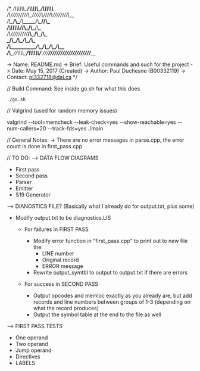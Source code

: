 /*
__/\\\\\\\\\\\\\_____/\\\\\\\\\\\__/\\\\\\\\\\\\____        
 _\/\\\/////////\\\__\/////\\\///__\/\\\////////\\\__       
  _\/\\\_______\/\\\______\/\\\_____\/\\\______\//\\\_      
   _\/\\\\\\\\\\\\\/_______\/\\\_____\/\\\_______\/\\\_     
    _\/\\\/////////_________\/\\\_____\/\\\_______\/\\\_    
     _\/\\\__________________\/\\\_____\/\\\_______\/\\\_   
      _\/\\\___________/\\\___\/\\\_____\/\\\_______/\\\__  
       _\/\\\__________\//\\\\\\\\\______\/\\\\\\\\\\\\/___
        _\///____________\/////////_______\////////////_____

-> Name:  README.md
-> Brief: Useful commands and such for the project
-> Date: May 15, 2017	(Created)
-> Author: Paul Duchesne (B00332119)
-> Contact: pl332718@dal.ca
*/

// Build Command: See inside go.sh for what this does

	./go.sh

// Valgrind (used for random memory issues)

valgrind --tool=memcheck --leak-check=yes --show-reachable=yes --num-callers=20 --track-fds=yes ./main

// General Notes:
-> There are no error messages in parse.cpp, the error count is done in first_pass.cpp


// TO DO:
--> DATA FLOW DIAGRAMS
* First pass
* Second pass
* Parser
* Emitter
* S19 Generator

--> DIANOSTICS FILE? (Basically what I already do for output.txt, plus some)
* Modify output.txt to be diagnostics.LIS
	- For failures in FIRST PASS
		- Modify error function in "first_pass.cpp" to print out to new file the:
			* LINE number
			* Original record
			* ERROR message
		- Rewrite output_symtbl to output to output.txt if there are errors

	- For success in SECOND PASS
		- Output opcodes and memloc exactly as you already are, but add records and line numbers between groups of 1-3 (depending on what the record produces)
		- Output the symbol table at the end to the file as well


--> FIRST PASS TESTS
* One operand
* Two operand
* Jump operand
* Directives
* LABELS

